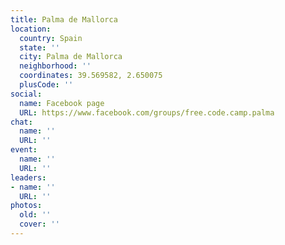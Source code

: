 ```yaml
---
title: Palma de Mallorca
location:
  country: Spain
  state: ''
  city: Palma de Mallorca
  neighborhood: ''
  coordinates: 39.569582, 2.650075
  plusCode: ''
social:
  name: Facebook page
  URL: https://www.facebook.com/groups/free.code.camp.palma
chat:
  name: ''
  URL: ''
event:
  name: ''
  URL: ''
leaders:
- name: ''
  URL: ''
photos:
  old: ''
  cover: ''
---
```

